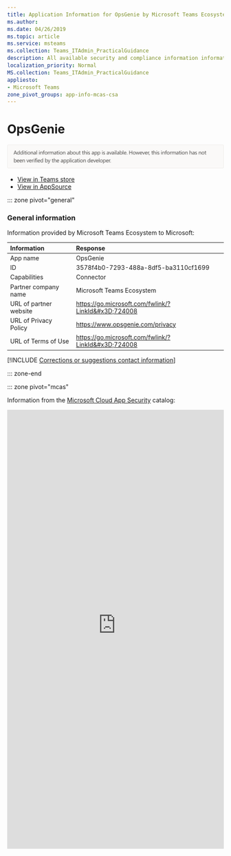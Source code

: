 ```yaml
---
title: Application Information for OpsGenie by Microsoft Teams Ecosystem
ms.author: 
ms.date: 04/26/2019
ms.topic: article
ms.service: msteams
ms.collection: Teams_ITAdmin_PracticalGuidance
description: All available security and compliance information information for OpsGenie, its data handling policies, its Microsoft Cloud App Security app catalog information, and security/compliance information in the CSA STAR registry.
localization_priority: Normal
MS.collection: Teams_ITAdmin_PracticalGuidance
appliesto:
- Microsoft Teams
zone_pivot_groups: app-info-mcas-csa
---
```

# OpsGenie

<p></p><img alt="Non-attested image" src="./images/unattested.png" width="650"/>

* <a href="https://teams.microsoft.com/l/app/3578f4b0-7293-488a-8df5-ba3110cf1699" target="_blank">View in Teams store</a>
* <a href="https://appsource.microsoft.com/en-us/product/office/WA104381570" target="_blank">View in AppSource</a>

::: zone pivot="general"

### General information

Information provided by Microsoft Teams Ecosystem to Microsoft:

| **Information** | **Response** |
|:----------------|:-------------|
| App name | OpsGenie |
| ID | 3578f4b0-7293-488a-8df5-ba3110cf1699 |
| Capabilities | Connector |
| Partner company name | Microsoft Teams Ecosystem |
| URL of partner website | <https://go.microsoft.com/fwlink/?LinkId&#x3D;724008> |
| URL of Privacy Policy | <https://www.opsgenie.com/privacy> |
| URL of Terms of Use | <https://go.microsoft.com/fwlink/?LinkId&#x3D;724008> |

 [!INCLUDE [Corrections or suggestions contact information](./includes/corrections-or-suggestions.md)]

::: zone-end


::: zone pivot="mcas"

Information from the [Microsoft Cloud App Security](https://www.microsoft.com/en-us/enterprise-mobility-security/cloud-app-security) catalog:

<iframe height='1020' title='Microsoft Cloud App Security Information' src='https://3ca685143b5b46b4b0e5266dadf2e97c.codepen.website/#/dashboard/33437' frameborder='no'  style='width: 100%;'>

Open <a href="https://3ca685143b5b46b4b0e5266dadf2e97c.codepen.website/#/dashboard/33437" target="_blank">in a new tab</a>

[!INCLUDE [Corrections or suggestions contact information](./includes/corrections-or-suggestions.md)]

::: zone-end

::: zone pivot="csa"

### CSA STAR information

[Cloud Security Alliance](https://cloudsecurityalliance.org/about/) is a not-for-profit organization dedicated to defining and raising awareness of best practices to help ensure a secure cloud computing environment. The CSA maintains the [Security, Trust & Assurance Registry (STAR)](https://cloudsecurityalliance.org/star/), a free, publicly-accessible registry where cloud-based providers can publish information on security, privacy, and compliance practices. The STAR registry contains three levels of assurance: self-assessment, 3rd-party audit, and continuous monitoring. More information on assurance levels can be found [here](https://cloudsecurityalliance.org/star/#_overview).

> [!NOTE]
> This information is self-reported by Microsoft Teams Ecosystem and directly submitted to and retrieved from CSA STAR. Microsoft is not responsible for the accuracy of this information.

<iframe height='798' scrolling='yes' title='Microsoft Teams App Information: CSA STAR' src='https://66eac45ba2a0418f9cfa290fcad4072b.codepen.website/#/details/501/Opsgenie' frameborder='no' style='width: 100%;'>

[!INCLUDE [Corrections or suggestions contact information](./includes/corrections-or-suggestions.md)]

::: zone-end
